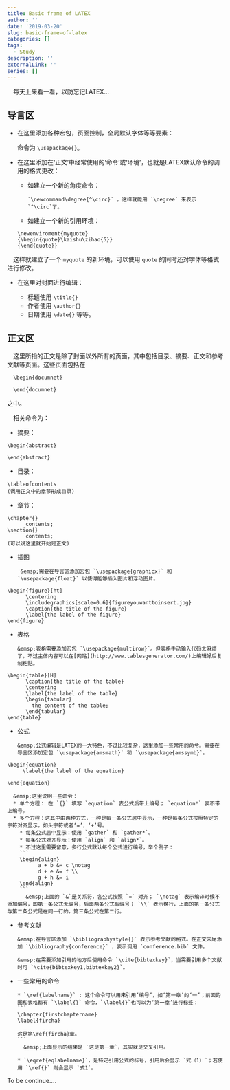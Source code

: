 ```yaml
---
title: Basic frame of LATEX
author: ''
date: '2019-03-20'
slug: basic-frame-of-latex
categories: []
tags:
  - Study
description: ''
externalLink: ''
series: []
---
```

&emsp;每天上来看一看，以防忘记LATEX...
## 导言区
* 在这里添加各种宏包，页面控制，全局默认字体等等要素：

    命令为 `\usepackage{}`。

* 在这里添加在‘正文’中经常使用的‘命令’或‘环境’，也就是LATEX默认命令的调用的格式更改：

  * 如建立一个新的角度命令： 
      
        `\newcommand\degree{^\circ}` ，这样就能用 `\degree` 来表示 `^\circ`了。

  * 如建立一个新的引用环境：
  ```
  \newenviroment{myquote} 
  {\begin{quote}\kaishu\zihao{5}} 
  {\end{quote}}
  ```
&emsp;这样就建立了一个 `myquote` 的新环境，可以使用 `quote` 的同时还对字体等格式进行修改。

* 在这里对封面进行编辑：

  * 标题使用 `\title{}`
  * 作者使用 `\author{}`
  * 日期使用 `\date{}` 等等。

## 正文区
&emsp;这里所指的正文是除了封面以外所有的页面，其中包括目录、摘要、正文和参考文献等页面。这些页面包括在
```
  \begin{documnet}
  
  \end{documnet}
```  
之中。

&emsp;相关命令为：

* 摘要： 
```
\begin{abstract}

\end{abstract}
```

* 目录：
```
\tableofcontents
(调用正文中的章节形成目录)
```

* 章节：
```
\chapter{}
      contents;
\section{}
      contents;
(可以说这里就开始是正文)
```

* 插图

       &emsp;需要在导言区添加宏包 `\usepackage{graphicx}` 和 `\usepackage{float}` 以使得能够插入图片和浮动图片。
```
\begin{figure}[ht]
      \centering
      \includegraphics[scale=0.6]{figureyouwanttoinsert.jpg}
      \caption{the title of the figure}
      \label{the label of the figure}
\end{figure}
```

* 表格
      
      &emsp;表格需要添加宏包 `\usepackage{multirow}`。但表格手动输入代码太麻烦了，不过主体内容可以在[网站](http://www.tablesgenerator.com/)上编辑好后复制粘贴。
```
\begin{table}[H]
      \caption{the title of the table}
      \centering
      \label{the label of the table}
      \begin{tabular}
        the content of the table;
      \end{tabular}
\end{table}
```

* 公式

      &emsp;公式编辑是LATEX的一大特色，不过比较复杂，这里添加一些常用的命令。需要在导言区添加宏包 `\usepackage{amsmath}` 和 `\usepackage{amssymb}`。
```
\begin{equation}
     \label{the label of the equation}

\end{equation}
```
      &emsp;这里说明一些命令：
      * 单个方程： 在 `{}` 填写 `equation` 表公式后带上编号； `equation*` 表不带上编号。
      * 多个方程：这其中由两种方式，一种是每一条公式居中显示，一种是每条公式按照特定的字符对齐显示，如头字符或者‘=’，‘+’号。
        * 每条公式居中显示：使用 `gather` 和 `gather*`。
        * 每条公式对齐显示：使用 `align` 和 `align*`。
        * 不过这里需要留意，多行公式默认每个公式进行编号，举个例子：
        ```
        \begin{align}
              a + b &= c \notag 
              d + e &= f \\
              g + h &= i 
        \end{align}
        ```
          &emsp;上面的 `&`是关系符，各公式按照 `=` 对齐； `\notag` 表示编译时候不添加编号，即第一条公式无编号，后面两条公式有编号； `\\` 表示换行，上面的第一条公式与第二条公式是在同一行的，第三条公式在第二行。
          
* 参考文献

      &emsp;在导言区添加 `\bibliographystyle{}` 表示参考文献的格式。在正文末尾添加 `\bibliography{conference}` ，表示调用 `conference.bib` 文件。
      
      &emsp;在需要添加引用的地方后使用命令 `\cite{bibtexkey}`，当需要引用多个文献时可 `\cite{bibtexkey1,bibtexkey2}`。
      
* 一些常用的命令
      
      * `\ref{labelname}` : 这个命令可以用来引用‘编号’，如‘第一章’的‘一’；前面的图和表格都有 `\label{}` 命令，`\label{}`也可以为‘第一章’进行标签：
      ```
      \chapter{firstchaptername}
      \label{fircha}
      
      这是第\ref{fircha}章。
      ```
        &emsp;上面显示的结果是 `这是第一章`，其实就是交叉引用。
      
      * `\eqref{eqlabelname}`，是特定引用公式的标号，引用后会显示 `式（1）`；若使用 `\ref{}` 则会显示 `式1`。
      
To be continue....